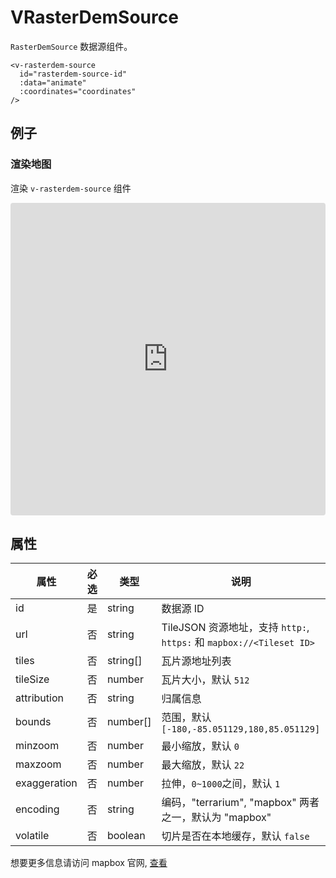 # VRasterDemSource

`RasterDemSource` 数据源组件。

```
<v-rasterdem-source
  id="rasterdem-source-id"
  :data="animate"
  :coordinates="coordinates"
/>
```

## 例子

### 渲染地图

渲染 `v-rasterdem-source` 组件

<iframe src="https://codesandbox.io/embed/vfilllayer-wiv9l7?fontsize=14&hidenavigation=1&module=%2Fsrc%2FApp.vue&theme=dark"
     style="width:100%; height:500px; border:0; border-radius: 4px; overflow:hidden;"
     title="vfilllayer"
     allow="accelerometer; ambient-light-sensor; camera; encrypted-media; rasterdemlocation; gyroscope; hid; microphone; midi; payment; usb; vr; xr-spatial-tracking"
     sandbox="allow-forms allow-modals allow-popups allow-presentation allow-same-origin allow-scripts"
   ></iframe>

## 属性

| 属性         | 必选 | 类型     | 说明                                                                 |
| ------------ | ---- | -------- | -------------------------------------------------------------------- |
| id           | 是   | string   | 数据源 ID                                                            |
| url          | 否   | string   | TileJSON 资源地址，支持 `http:`, `https:` 和 `mapbox://<Tileset ID>` |
| tiles        | 否   | string[] | 瓦片源地址列表                                                       |
| tileSize     | 否   | number   | 瓦片大小，默认 `512`                                                 |
| attribution  | 否   | string   | 归属信息                                                             |
| bounds       | 否   | number[] | 范围，默认 `[-180,-85.051129,180,85.051129]`                         |
| minzoom      | 否   | number   | 最小缩放，默认 `0`                                                   |
| maxzoom      | 否   | number   | 最大缩放，默认 `22`                                                  |
| exaggeration | 否   | number   | 拉伸，`0~1000`之间，默认 `1`                                         |
| encoding     | 否   | string   | 编码，"terrarium", "mapbox" 两者之一，默认为 "mapbox"                |
| volatile     | 否   | boolean  | 切片是否在本地缓存，默认 `false`                                     |

想要更多信息请访问 mapbox 官网, [查看](https://docs.mapbox.com/mapbox-gl-js/style-spec/sources/#raster-dem)
